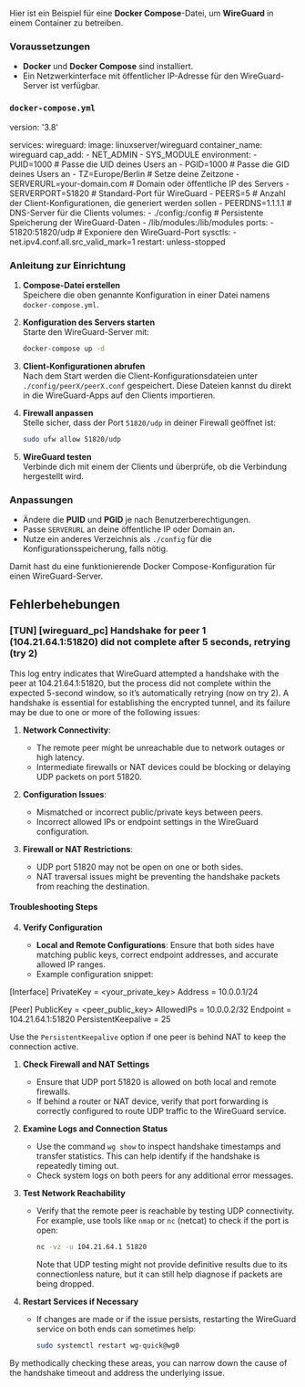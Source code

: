 Hier ist ein Beispiel für eine **Docker Compose**-Datei, um **WireGuard** in einem Container zu betreiben.

### Voraussetzungen

- **Docker** und **Docker Compose** sind installiert.
- Ein Netzwerkinterface mit öffentlicher IP-Adresse für den WireGuard-Server ist verfügbar.

### `docker-compose.yml`

version: '3.8'

services:
  wireguard:
    image: linuxserver/wireguard
    container_name: wireguard
    cap_add:
      - NET_ADMIN
      - SYS_MODULE
    environment:
      - PUID=1000 # Passe die UID deines Users an
      - PGID=1000 # Passe die GID deines Users an
      - TZ=Europe/Berlin # Setze deine Zeitzone
      - SERVERURL=your-domain.com # Domain oder öffentliche IP des Servers
      - SERVERPORT=51820 # Standard-Port für WireGuard
      - PEERS=5 # Anzahl der Client-Konfigurationen, die generiert werden sollen
      - PEERDNS=1.1.1.1 # DNS-Server für die Clients
    volumes:
      - ./config:/config # Persistente Speicherung der WireGuard-Daten
      - /lib/modules:/lib/modules
    ports:
      - 51820:51820/udp # Exponiere den WireGuard-Port
    sysctls:
      - net.ipv4.conf.all.src_valid_mark=1
    restart: unless-stopped

### Anleitung zur Einrichtung

1. **Compose-Datei erstellen**  
    Speichere die oben genannte Konfiguration in einer Datei namens `docker-compose.yml`.
    
2. **Konfiguration des Servers starten**  
    Starte den WireGuard-Server mit:
    
    ```bash
    docker-compose up -d
    ```
    
3. **Client-Konfigurationen abrufen**  
    Nach dem Start werden die Client-Konfigurationsdateien unter `./config/peerX/peerX.conf` gespeichert. Diese Dateien kannst du direkt in die WireGuard-Apps auf den Clients importieren.
    
4. **Firewall anpassen**  
    Stelle sicher, dass der Port `51820/udp` in deiner Firewall geöffnet ist:
    
    ```bash
    sudo ufw allow 51820/udp
    ```
    
5. **WireGuard testen**  
    Verbinde dich mit einem der Clients und überprüfe, ob die Verbindung hergestellt wird.
    

### Anpassungen

- Ändere die **PUID** und **PGID** je nach Benutzerberechtigungen.
- Passe `SERVERURL` an deine öffentliche IP oder Domain an.
- Nutze ein anderes Verzeichnis als `./config` für die Konfigurationsspeicherung, falls nötig.

Damit hast du eine funktionierende Docker Compose-Konfiguration für einen WireGuard-Server.


## Fehlerbehebungen

### [TUN] [wireguard_pc] Handshake for peer 1 (104.21.64.1:51820) did not complete after 5 seconds, retrying (try 2)

This log entry indicates that WireGuard attempted a handshake with the peer at 104.21.64.1:51820, but the process did not complete within the expected 5-second window, so it’s automatically retrying (now on try 2). A handshake is essential for establishing the encrypted tunnel, and its failure may be due to one or more of the following issues:

1. **Network Connectivity**:
    
    - The remote peer might be unreachable due to network outages or high latency.
    - Intermediate firewalls or NAT devices could be blocking or delaying UDP packets on port 51820.
2. **Configuration Issues**:
    
    - Mismatched or incorrect public/private keys between peers.
    - Incorrect allowed IPs or endpoint settings in the WireGuard configuration.
3. **Firewall or NAT Restrictions**:
    
    - UDP port 51820 may not be open on one or both sides.
    - NAT traversal issues might be preventing the handshake packets from reaching the destination.

#### Troubleshooting Steps

4. **Verify Configuration**
    
    - **Local and Remote Configurations**: Ensure that both sides have matching public keys, correct endpoint addresses, and accurate allowed IP ranges.
    - Example configuration snippet:
        
[Interface]
PrivateKey = <your_private_key>
Address = 10.0.0.1/24

[Peer]
PublicKey = <peer_public_key>
AllowedIPs = 10.0.0.2/32
Endpoint = 104.21.64.1:51820
PersistentKeepalive = 25

Use the `PersistentKeepalive` option if one peer is behind NAT to keep the connection active.
1. **Check Firewall and NAT Settings**
    
    - Ensure that UDP port 51820 is allowed on both local and remote firewalls.
    - If behind a router or NAT device, verify that port forwarding is correctly configured to route UDP traffic to the WireGuard service.
2. **Examine Logs and Connection Status**
    
    - Use the command `wg show` to inspect handshake timestamps and transfer statistics. This can help identify if the handshake is repeatedly timing out.
    - Check system logs on both peers for any additional error messages.
3. **Test Network Reachability**
    
    - Verify that the remote peer is reachable by testing UDP connectivity. For example, use tools like `nmap` or `nc` (netcat) to check if the port is open:
        
        ```bash
        nc -vz -u 104.21.64.1 51820
        ```
        
        Note that UDP testing might not provide definitive results due to its connectionless nature, but it can still help diagnose if packets are being dropped.
4. **Restart Services if Necessary**
    
    - If changes are made or if the issue persists, restarting the WireGuard service on both ends can sometimes help:
        
        ```bash
        sudo systemctl restart wg-quick@wg0
        ```
        

By methodically checking these areas, you can narrow down the cause of the handshake timeout and address the underlying issue.
